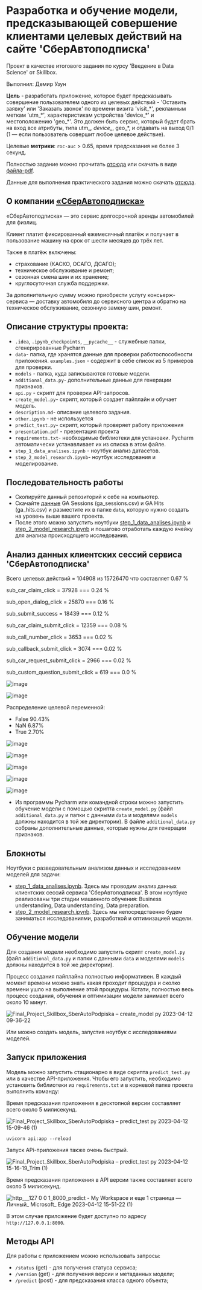 # Разработка и обучение модели, предсказывающей совершение клиентами целевых действий на сайте 'СберАвтоподписка'

Проект в качестве итогового задания по курсу 'Введение в Data Science' от Skillbox.

Выполнил: Демир Узун

**Цель** - разработать приложение, которое будет предсказывать совершение пользователем одного из целевых действий - 'Оставить заявку' или 'Заказать звонок' по времени визита 'visit_\*', рекламным меткам 'utm_\*', характеристикам устройства 'device_\*' и местоположению 'geo_\*'. Это должен быть сервис, который будет брать на
вход все атрибуты, типа utm_*, device_*, geo_*, и отдавать на выход 0/1 (1 — если пользователь совершит любое целевое действие).

Целевые **метрики**: `roc-auc` > 0.65, время предсказания не более 3 секунд.

Полностью задание можно прочитать [отсюда](https://github.com/UzunDemir/Final_Project_Skillbox_SberAutoPodpiska/blob/main/description.md) или скачать в виде [файла-pdf](https://drive.google.com/file/d/1R-Lk45ZeXPf6v13_MfV-8qYp_1wv0N2S/view).

Данные для выполнения практического задания можно скачать [отсюда](https://drive.google.com/drive/folders/1rA4o6KHH-M2KMvBLHp5DZ5gioF2q7hZw).

## О компании [«СберАвтоподписка»](https://sberautopodpiska.ru/)

«СберАвтоподписка» — это сервис долгосрочной аренды автомобилей для физлиц.

Клиент платит фиксированный ежемесячный платёж и получает в пользование машину на срок от шести месяцев до трёх лет. 

Также в платёж включены:
* страхование (КАСКО, ОСАГО, ДСАГО);
* техническое обслуживание и ремонт;
* сезонная смена шин и их хранение;
* круглосуточная служба поддержки.

За дополнительную сумму можно приобрести услугу консьерж-сервиса — доставку автомобиля до сервисного центра и обратно на техническое обслуживание, сезонную замену шин, ремонт.

## Описание структуры проекта:
* `.idea`, `.ipynb_checkpoints`, `__pycache__` - служебные папки, сгенерированные Pycharm
* `data`- папка, где хранятся данные для проверки работоспособности приложения. `examples.json` - содержит в себе список из 5 примеров для проверки.
* `models` - папка, куда записываются готовые модели.
* `additional_data.py`- дополнительные данные для генерации признаков.
* `api.py` - скрипт для проверки API-запросов.
* `create_model.py`- скрипт, который создает пайплайн и обучает модель.
* `description.md`- описание целевого задания.
* `other.ipynb` - не используется
* `predict_test.py`- скрипт, который проверяет работу приложения
* `presentation.pdf` - презентация проекта
* `requirements.txt`- необходимые библиотеки для установки. Pycharm автоматически устанавливает их из списка в этом файле.
* `step_1_data_analises.ipynb` - ноутбук анализ датасетов.
* `step_2_model_research.ipynb`- ноутбук исследования и моделирование.



## Последовательность работы

* Скопируйте данный репозиторий к себе на компьютер.
* Скачайте [данные](https://drive.google.com/drive/folders/1rA4o6KHH-M2KMvBLHp5DZ5gioF2q7hZw) GA Sessions (ga_sessions.csv) и GA Hits (ga_hits.csv) и разместите их в папке `data`, которую нужно создать на уровень выше вашего проекта. 
* После этого можно запустить ноутбуки [step_1_data_analises.ipynb](https://github.com/UzunDemir/Final_Project_Skillbox_SberAutoPodpiska/blob/main/step_1_data_analises.ipynb) и [step_2_model_research.ipynb](https://github.com/UzunDemir/Final_Project_Skillbox_SberAutoPodpiska/blob/main/step_2_model_research.ipynb) и пошагово отработать каждую ячейку для анализа происходящего исследования.

## Анализ данных клиентских сессий сервиса 'СберАвтоподписка'

Всего целевых действий = 104908 из 15726470 что составляет  0.67 %

sub_car_claim_click = 37928 === 0.24 %

sub_open_dialog_click = 25870 === 0.16 %

sub_submit_success = 18439 === 0.12 %

sub_car_claim_submit_click = 12359 === 0.08 %

sub_call_number_click = 3653 === 0.02 %

sub_callback_submit_click = 3074 === 0.02 %

sub_car_request_submit_click = 2966 === 0.02 %

sub_custom_question_submit_click = 619 === 0.0 %

![image](https://user-images.githubusercontent.com/94790150/231448673-8118d2ee-0bf3-4e26-b2a7-4031f043d668.png)

![image](https://user-images.githubusercontent.com/94790150/231449274-3b105023-fe5b-4604-a9d7-a4582a603f32.png)

Распределение целевой переменной:

* False    90.43%
* NaN       6.87%
* True      2.70%

![image](https://user-images.githubusercontent.com/94790150/231449811-0c9cbe6f-0fbf-41fd-8e5f-1b23d8fe028f.png)

![image](https://user-images.githubusercontent.com/94790150/231449936-e736d330-0cbe-4608-8875-3da1634b405a.png)

![image](https://user-images.githubusercontent.com/94790150/231450324-565b26a6-7967-4464-9ff7-f999659b5feb.png)

![image](https://user-images.githubusercontent.com/94790150/231450483-2da683a0-64be-4a1a-885c-fd1e713d8aae.png)

![image](https://user-images.githubusercontent.com/94790150/231450729-4341c0b5-7c76-40f4-b61e-aee0c40fbbf9.png)





* Из программы Pycharm или командной строки можно запустить обучение модели с помощью скрипта `create_model.py` (файл `additional_data.py` и папки с данными `data` и моделями `models` должны находится в той же директории). В файле `additional_data.py` собраны дополнительные данные, которые нужны для генерации признаков. 







## Блокноты

Ноутбуки с разведовательным анализом данных и исследованием моделей для задачи:

* [step_1_data_analises.ipynb](https://github.com/UzunDemir/Final_Project_Skillbox_SberAutoPodpiska/blob/main/step_1_data_analises.ipynb). Здесь мы проводим анализ данных клиентских сессий сервиса 'СберАвтоподписка'. В этом ноутбуке реализованы три стадии машинного обучения: Business understanding, Data understanding, Data preparation.
* [step_2_model_research.ipynb](https://github.com/UzunDemir/Final_Project_Skillbox_SberAutoPodpiska/blob/main/step_2_model_research.ipynb). Здесь мы непосредственно будем заниматься исследованиями, разработкой и оптимизацией модели.


## Обучение модели

Для создания модели необходимо запустить скрипт `create_model.py` (файл `additional_data.py` и папки с данными `data` и моделями `models` должны находится в той же директории).

Процесс создания пайплайна полностью информативен. В каждый момент времени можно знать какая проходит процедура и сколко времени ушло на выполнение этой процедуры.
Кстати, полностью весь процесс создания, обучения и оптимизации модели занимает всего около 10 минут.

![Final_Project_Skillbox_SberAutoPodpiska – create_model py 2023-04-12 09-36-22](https://user-images.githubusercontent.com/94790150/231450940-3b3cd9b6-e70f-4a8c-bc19-0a1e7ed9c6f2.gif)

Или можно создать модель, запустив ноутбук с исследованиями моделей.

## Запуск приложения

Модель можно запустить стационарно в виде скрипта `predict_test.py` или в качестве API-приложения. Чтобы его запустить, необходимо установить библиотеки из `requirements.txt` и в корневой папке проекта выполнить команду:  

Время предсказания приложения в десктопной версии составляет всего около 5 милисекунд.

![Final_Project_Skillbox_SberAutoPodpiska – predict_test py 2023-04-12 15-09-46 (1)](https://user-images.githubusercontent.com/94790150/231453881-5589eb0d-be34-4774-8313-5c499eec7b06.gif)

```
uvicorn api:app --reload
```
Запуск APi-приложения также очень быстрый.

![Final_Project_Skillbox_SberAutoPodpiska – predict_test py 2023-04-12 15-16-19_Trim (1)](https://user-images.githubusercontent.com/94790150/231461464-3f683bc2-5cb6-4219-b13e-94f415c4e75e.gif)

Время предсказания приложения в API версии также составляет всего около 5 милисекунд.

![http___127 0 0 1_8000_predict - My Workspace и еще 1 страница — Личный_ Microsoft_ Edge 2023-04-12 15-51-22 (1)](https://user-images.githubusercontent.com/94790150/231463498-a02d5d0f-a96d-48e4-876c-0b0408fa9531.gif)

В этом случае приложение будет доступно по адресу `http://127.0.0.1:8000`.

## Методы API

Для работы с приложением можно использовать запросы: 
+ `/status` (get) - для получения статуса сервиса;
+ `/version` (get) - для получения версии и метаданных модели;
+ `/predict` (post) - для предсказания класса одного объекта;


